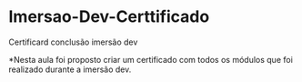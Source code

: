 # Imersao-Dev-Certtificado
Certificard conclusão imersão dev


*Nesta aula foi proposto criar um certificado com todos os módulos que foi realizado durante a imersão dev.

<img src="">

